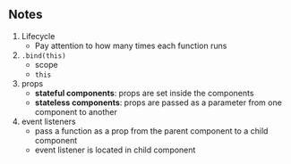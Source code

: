 ﻿## Notes
 1. Lifecycle
	 - Pay attention to how many times each function runs
 3. `.bind(this)`
	 - scope
	 - `this`
 4. props
	 - **stateful components**: props are set inside the components
	 - **stateless components**: props are passed as a parameter from one component to another
 5. event listeners
	 - pass a function as a prop from the parent component to a child component
	 - event listener is located in child component	
